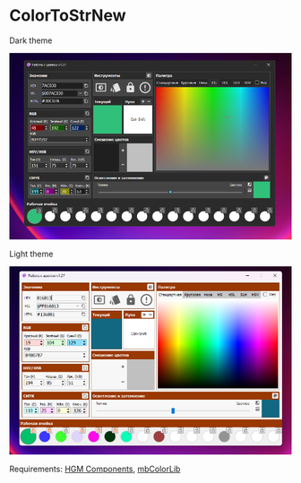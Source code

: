 # ColorToStrNew

Dark theme

![CTS Dark](https://github.com/HemulGM/ColorToStrNew/blob/master/Media/dark.png?raw=true)

Light theme

![CTS Light](https://github.com/HemulGM/ColorToStrNew/blob/master/Media/light.png?raw=true)

Requirements: [HGM Components][hgmcomp], [mbColorLib][mbColorLib]

[hgmcomp]: <https://github.com/HemulGM/Components/>
[mbColorLib]: <https://github.com/nglthach/mbColorLib/>
